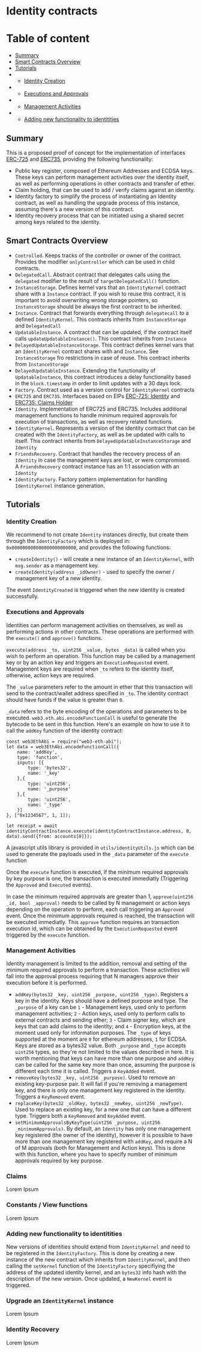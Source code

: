 # Identity contracts

# Table of content
- [Summary](#summary)
- [Smart Contracts Overview](#smart-contracts-overview)
- [Tutorials](#tutorials)
- - [Identity Creation](#identity-creation)
- - [Executions and Approvals](#executions-and-approvals)
- - [Management Activities](#management-activities)
- - [Adding new functionality to identitities](#adding-new-functionality-to-identitities)

## Summary
This is a proposed proof of concept for the implementation of interfaces [ERC-725](https://github.com/ethereum/EIPs/issues/725) and [ERC735](https://github.com/ethereum/EIPs/issues/725), providing the following functionality:
- Public key register, composed of Ethereum Addresses and ECDSA keys. These keys can perform management activities over the identity itself, as well as performing operations in other contracts and transfer of ether.
- Claim holding, that can be used to add / verify claims against an identity.
- Identity factory to simplify the process of instantiating an Identity contract, as well as handling the upgrade process of this instance, assuming there's a new version of this contract.
- Identity recovery process that can be initiated using a shared secret among keys related to the identity.

## Smart Contracts Overview
- `Controlled`. Keeps tracks of the controller or owner of the contract. Provides the modifier `onlyController` which can be used in child contracts.
- `DelegatedCall`. Abstract contract that delegates calls using the `delegated` modifier to the result of `targetDelegatedCall()` function.
- `InstanceStorage`. 
Defines kernel vars that an `IdentityKernel` contract share with a `Instance` contract. If you wish to reuse this contract, it is important to avoid overwriting wrong storage pointers, so `InstanceStorage` should be always the first contract to be inherited.
- `Instance`. Contract that forwards everything through `delegatecall` to a defined `IdentityKernel`. This contracts inherits from `InstanceStorage` and `DelegatedCall`
- `UpdatableInstance`. A contract that can be updated, if the contract itself calls `updateUpdatableInstance()`. This contract inherits from `Instance`
- `DelayedUpdatableInstanceStorage`. This contract defines kernel vars that an `IdentityKernel` contract shares with and `Instance`. See `InstanceStorage` fro restrictions in case of reuse. This contract inherits from `InstanceStorage`
- `DelayedUpdatableInstance`. Extending the functionality of `UpdatableInstance`, this contract introduces a delay functionality based in the `block.timestamp` in order to limit updates with a 30 days lock. 
- `Factory`. Contract used as a version control for `IdentityKernel` contracts
- `ERC725` and `ERC735`. Interfaces based on EIPs [ERC-725: Identity](https://github.com/ethereum/EIPs/issues/725) and [ERC735: Claims Holder](https://github.com/ethereum/EIPs/issues/725)
- `Identity`. Implementation of ERC725 and ERC735. Includes additional management functions to handle minimum required approvals for execution of transactions, as well as recovery related functions.
- `IdentityKernel`. Represents a version of the identity contract that can be created with the `IdentityFactory`, as well as be updated with calls to itself. This contract inherits from `DelayedUpdatableInstanceStorage` and `Identity`
- `FriendsRecovery`. Contract that handles the recovery process of an `Identity` in case the management keys are lost, or were compromised. A `FriendsRecovery` contract instance has an 1:1 association with an `Identity`
- `IdentityFactory`. Factory pattern implementation for handling `IdentityKernel` instance generation.

## Tutorials

### Identity Creation
We recommend to not create `Identity` instances directly, but create them through the `IdentityFactory` which is deployed in: `0x000000000000000000000000`, and provides the following functions:
- `createIdentity()` - will create a new instance of an `IdentityKernel`, with `msg.sender` as a management key.
- `createIdentity(address _idOwner)` - used to specify the owner / management key of a new identity.

The event `IdentityCreated` is triggered when the new identity is created successfully.

### Executions and Approvals
Identities can perform management activities on themselves, as well as performing actions in other contracts. These operations are performed with the `execute()` and `approve()` functions.

`execute(address _to, uint256 _value, bytes _data)` is called when you wish to perform an operation. This function may be called by a management key or by an action key and triggers an `ExecutionRequested` event. Management keys are required when `_to` refers to the identity itself, otherwise, action keys are required.

The `_value` parameters refer to the amount in ether that this transaction will send to the contract/wallet address specified in `_to`. The identity contract should have funds if the value is greater than `0`.

`_data` refers to the byte encoding of the operations and parameters to be executed.  `web3.eth.abi.encodeFunctionCall` is useful to generate the bytecode to be sent in this function. Here's an example on how to use it to call the `addKey` function of the identity contract: 

```
const web3EthAbi = require("web3-eth-abi");
let data = web3EthAbi.encodeFunctionCall({
    name: 'addKey',
    type: 'function',
    inputs: [{
        type: 'bytes32',
        name: '_key'
    },{
        type: 'uint256',
        name: '_purpose'
    },{
        type: 'uint256',
        name: '_type'
    }]
}, ["0x1234567", 1, 1]);

let receipt = await identityContractInstance.execute(identityContractInstance.address, 0, data).send({from: accounts[0]});
```
A javascript utils library is provided in `utils/identityUtils.js` which can be used to generate the payloads used in the `_data` parameter of the `execute` function

Once the `execute` function is executed, if the minimum required approvals by key purpose is one, the transaction is executed immediatly (Triggering the `Approved` and `Executed` events).

In case the minimum required approvals are greater than 1, `approve(uint256 _id, bool _approval)` needs to be called by N management or action keys depending on the operation to perform, each call triggering an `Approved` event. Once the minimum approvals required is reached, the transaction will be executed immediatly. This `approve` function requires an transaction execution id, which can be obtained by the `ExecutionRequested` event triggered by the `execute` function.

### Management Activities
Identity management is limited to the addition, removal and setting of the minimum required approvals to perform a transaction. These activities will fall into the approval process requiring that N managers approve their execution before it is performed.
- `addKey(bytes32 _key, uint256 _purpose, uint256 _type)`. Registers a key in the identity. Keys should have a defined purpose and type. The `_purpose` of a key can be `1` - Management keys, used only to perform management activities; `2` - Action keys, used only to perform calls to external contracts and sending ether; `3` - Claim signer key, which are keys that can add claims to the identity; and `4` - Encryption keys, at the moment used only for information purposes. The `_type` of keys supported at the moment are `0` for ethereum addresses, `1` for ECDSA. Keys are stored as a bytes32 value. Both `_purpose` and `_type` accepts `uint256` types, so they're not limited to the values described in here. It is worth mentioning that keys can have more than one purpose and `addKey` can be called for the same key more than once, assuming the purpose is different each time it is called. Triggers a `KeyAdded` event.
- `removeKey(bytes32 _key, uint256 _purpose)`. Used to remove an existing key-purpose pair. It will fail if you're removing a management key, and there is only one management key registered in the identity. Triggers a `KeyRemoved` event.
- `replaceKey(bytes32 _oldKey, bytes32 _newKey, uint256 _newType)`. Used to replace an existing key, for a new one that can have a different type. Triggers both a `KeyRemoved` and `KeyAdded` event.
- `setMinimumApprovalsByKeyType(uint256 _purpose, uint256 _minimumApprovals)`. By default, an `Identity` has only one management key registered (the owner of the identity), however it is possible to have more than one management key registered with `addKey`, and require a N of M approvals (both for Management and Action keys). This is done with this function, where you have to specify number of minimum approvals required by key purpose.

### Claims
Lorem Ipsum

### Constants / View functions
Lorem Ipsum

### Adding new functionality to identitities
New versions of identities should extend from `IdentityKernel` and need to be registered in the `IdentityFactory`. This is done by creating a new instance of the new contract which inherits from `IdentityKernel`, and then calling the `setKernel` function of the `IdentityFactory` specifiying the address of the updated identity kernel, and an `bytes32` info hash with the description of the new version.
Once updated, a `NewKernel` event is triggered.

### Upgrade an `IdentityKernel` instance 
Lorem Ipsum

### Identity Recovery
Lorem Ipsum



